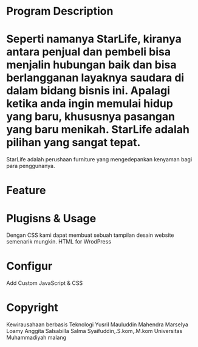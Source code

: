 #  Program Description
# Seperti namanya StarLife, kiranya antara penjual dan pembeli bisa menjalin hubungan baik dan bisa berlangganan layaknya saudara di dalam bidang bisnis ini. Apalagi ketika anda ingin memulai hidup yang baru, khususnya pasangan yang baru menikah. StarLife adalah pilihan yang sangat tepat.
StarLife adalah perushaan furniture yang mengedepankan kenyaman bagi para penggunanya.
# Feature
#  Plugisns & Usage
Dengan CSS kami dapat membuat sebuah tampilan desain website semenarik mungkin.
HTML for WrodPress
# Configur
Add Custom JavaScript & CSS
#  Copyright 
Kewirausahaan berbasis Teknologi
Yusril Mauluddin Mahendra 
Marselya Loamy
Anggita Salsabilla Salma
Syaifuddin,.S.kom,.M.kom
Universitas Muhammadiyah malang
